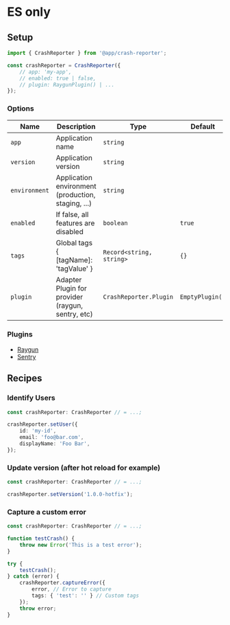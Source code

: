 # ES only

## Setup

```ts
import { CrashReporter } from '@app/crash-reporter';

const crashReporter = CrashReporter({
    // app: 'my-app',
    // enabled: true | false,
    // plugin: RaygunPlugin() | ...
});
```

### Options

| Name          | Description                                        | Type                     | Default         | Required |
|---------------|----------------------------------------------------|--------------------------|-----------------|----------|
| `app`         | Application name                                   | `string`                 |                 |          |
| `version`     | Application version                                | `string`                 |                 |          |
| `environment` | Application environment (production, staging, ...) | `string`                 |                 |          |
| `enabled`     | If false, all features are disabled                | `boolean`                | `true`          |          |
| `tags`        | Global tags { [tagName]: 'tagValue' }              | `Record<string, string>` | `{}`            |          |
| `plugin`      | Adapter Plugin for provider (raygun, sentry, etc)  | `CrashReporter.Plugin`   | `EmptyPlugin()` |          |

### Plugins

* [Raygun](./provider/raygun.md)
* [Sentry](./provider/sentry.md)

## Recipes

### Identify Users

```ts
const crashReporter: CrashReporter // = ...;

crashReporter.setUser({
    id: 'my-id',
    email: 'foo@bar.com',
    displayName: 'Foo Bar',
});
```

### Update version (after hot reload for example)

```ts
const crashReporter: CrashReporter // = ...;

crashReporter.setVersion('1.0.0-hotfix');
```

### Capture a custom error

```ts
const crashReporter: CrashReporter // = ...;

function testCrash() {
    throw new Error('This is a test error');
}

try {
    testCrash();
} catch (error) {
    crashReporter.captureError({ 
        error, // Error to capture
        tags: { 'test': '' } // Custom tags
    });
    throw error;
}
```
